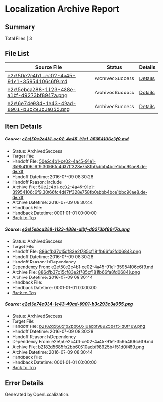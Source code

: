 # <a name='report-top'></a> Localization Archive Report

## Summary
 Total Files | 3

## File List
 Source File | Status | Details 
 ----------- | ------ | ------- 
 [e2e\50e2c4b1-ce02-4a45-91e1-35954106c6f9.md](https://github.com/OpenLocalizationTestOrg/oltest/blob/0155961189b1247a2f24f1a4b5fee6ff6a57a540/e2e/50e2c4b1-ce02-4a45-91e1-35954106c6f9.md) | ArchivedSuccess | [Details](#0c22885ada2db79666f603cb9cb08a0f1b0be04a1)
 [e2e\5ebca288-1123-488e-a1bf-d9273bf8947a.png](https://github.com/OpenLocalizationTestOrg/oltest/blob/0155961189b1247a2f24f1a4b5fee6ff6a57a540/e2e/5ebca288-1123-488e-a1bf-d9273bf8947a.png) | ArchivedSuccess | [Details](#886dfb37c15df83e2f785cf181fb66fa8fd068482)
 [e2e\6e74e934-1e43-49ad-8901-b3c293c3a055.png](https://github.com/OpenLocalizationTestOrg/oltest/blob/0155961189b1247a2f24f1a4b5fee6ff6a57a540/e2e/6e74e934-1e43-49ad-8901-b3c293c3a055.png) | ArchivedSuccess | [Details](#b2182d5685fb2bb60610acbf98925b4f51d0f4693)

## Item Details
##### <a name='0c22885ada2db79666f603cb9cb08a0f1b0be04a1'></a> Source: [e2e\50e2c4b1-ce02-4a45-91e1-35954106c6f9.md](https://github.com/OpenLocalizationTestOrg/oltest/blob/0155961189b1247a2f24f1a4b5fee6ff6a57a540/e2e/50e2c4b1-ce02-4a45-91e1-35954106c6f9.md)
* Status: ArchivedSuccess
* Target File: 
* Handoff File: [50e2c4b1-ce02-4a45-91e1-35954106c6f9.30f66fc4d87ff328e758fb0abbb4bde1bbc90ae8.de-de.xlf](https://github.com/OpenLocalizationTestOrg/olhandoff-e2e/blob/a0e552fe34b45723e59544c833b686fd0d504fa6/ol-handoff/OpenLocalizationTestOrg/oltest-dede-fly/ci/ht/50e2c4b1-ce02-4a45-91e1-35954106c6f9.30f66fc4d87ff328e758fb0abbb4bde1bbc90ae8.de-de.xlf)
* Handoff Datetime: 2016-07-09 08:30:28
* Handoff Reason: Include
* Archive File: [50e2c4b1-ce02-4a45-91e1-35954106c6f9.30f66fc4d87ff328e758fb0abbb4bde1bbc90ae8.de-de.xlf](https://github.com/OpenLocalizationTestOrg/olhandoff-e2e/blob/3153356c792cb337d25d93e7021dd3c432c195db/ol-archive/OpenLocalizationTestOrg/oltest-dede-fly/ci/ht/50e2c4b1-ce02-4a45-91e1-35954106c6f9.30f66fc4d87ff328e758fb0abbb4bde1bbc90ae8.de-de.xlf)
* Archive Datetime: 2016-07-09 08:30:44
* Handback File: 
* Handback Datetime: 0001-01-01 00:00:00
* [Back to Top](#report-top)

##### <a name='886dfb37c15df83e2f785cf181fb66fa8fd068482'></a> Source: [e2e\5ebca288-1123-488e-a1bf-d9273bf8947a.png](https://github.com/OpenLocalizationTestOrg/oltest/blob/0155961189b1247a2f24f1a4b5fee6ff6a57a540/e2e/5ebca288-1123-488e-a1bf-d9273bf8947a.png)
* Status: ArchivedSuccess
* Target File: 
* Handoff File: [886dfb37c15df83e2f785cf181fb66fa8fd06848.png](https://github.com/OpenLocalizationTestOrg/olhandoff-e2e/blob/a0e552fe34b45723e59544c833b686fd0d504fa6/ol-handoff/OpenLocalizationTestOrg/oltest-dede-fly/ci/ht/886dfb37c15df83e2f785cf181fb66fa8fd06848.png)
* Handoff Datetime: 2016-07-09 08:30:28
* Handoff Reason: IsDependency
* Dependency From: e2e\50e2c4b1-ce02-4a45-91e1-35954106c6f9.md
* Archive File: [886dfb37c15df83e2f785cf181fb66fa8fd06848.png](https://github.com/OpenLocalizationTestOrg/olhandoff-e2e/blob/3153356c792cb337d25d93e7021dd3c432c195db/ol-archive/OpenLocalizationTestOrg/oltest-dede-fly/ci/ht/886dfb37c15df83e2f785cf181fb66fa8fd06848.png)
* Archive Datetime: 2016-07-09 08:30:44
* Handback File: 
* Handback Datetime: 0001-01-01 00:00:00
* [Back to Top](#report-top)

##### <a name='b2182d5685fb2bb60610acbf98925b4f51d0f4693'></a> Source: [e2e\6e74e934-1e43-49ad-8901-b3c293c3a055.png](https://github.com/OpenLocalizationTestOrg/oltest/blob/0155961189b1247a2f24f1a4b5fee6ff6a57a540/e2e/6e74e934-1e43-49ad-8901-b3c293c3a055.png)
* Status: ArchivedSuccess
* Target File: 
* Handoff File: [b2182d5685fb2bb60610acbf98925b4f51d0f469.png](https://github.com/OpenLocalizationTestOrg/olhandoff-e2e/blob/a0e552fe34b45723e59544c833b686fd0d504fa6/ol-handoff/OpenLocalizationTestOrg/oltest-dede-fly/ci/ht/b2182d5685fb2bb60610acbf98925b4f51d0f469.png)
* Handoff Datetime: 2016-07-09 08:30:28
* Handoff Reason: IsDependency
* Dependency From: e2e\50e2c4b1-ce02-4a45-91e1-35954106c6f9.md
* Archive File: [b2182d5685fb2bb60610acbf98925b4f51d0f469.png](https://github.com/OpenLocalizationTestOrg/olhandoff-e2e/blob/3153356c792cb337d25d93e7021dd3c432c195db/ol-archive/OpenLocalizationTestOrg/oltest-dede-fly/ci/ht/b2182d5685fb2bb60610acbf98925b4f51d0f469.png)
* Archive Datetime: 2016-07-09 08:30:44
* Handback File: 
* Handback Datetime: 0001-01-01 00:00:00
* [Back to Top](#report-top)


## Error Details

Generated by OpenLocalization.
